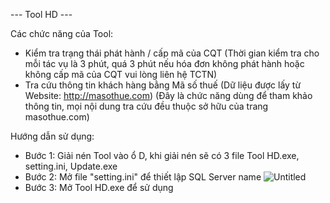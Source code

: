 --- Tool HD ---

Các chức năng của Tool:
- Kiểm tra trạng thái phát hành / cấp mã của CQT (Thời gian kiểm tra cho mỗi tác vụ là 3 phút, quá 3 phút nếu hóa đơn không phát hành hoặc không cấp mã của CQT vui lòng liên hệ TCTN)
- Tra cứu thông tin khách hàng bằng Mã số thuế (Dữ liệu được lấy từ Website: http://masothue.com) (Đây là chức năng dùng để tham khảo thông tin, mọi nội dung tra cứu đều thuộc sở hữu của trang masothue.com)

Hướng dẫn sử dụng:
- Bước 1: Giải nén Tool vào ổ D, khi giải nén sẽ có 3 file Tool HD.exe, setting.ini, Update.exe
- Bước 2: Mở file "setting.ini" để thiết lập SQL Server name
![Untitled](https://user-images.githubusercontent.com/59678311/236171424-7c9cb801-444a-4eb4-bbb8-acce8586862b.png)
- Bước 3: Mở Tool HD.exe để sử dụng
